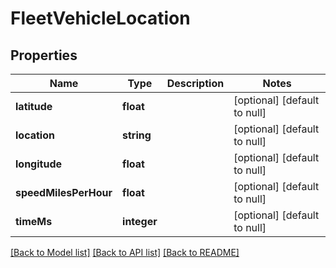 # FleetVehicleLocation

## Properties
Name | Type | Description | Notes
------------ | ------------- | ------------- | -------------
**latitude** | **float** |  | [optional] [default to null]
**location** | **string** |  | [optional] [default to null]
**longitude** | **float** |  | [optional] [default to null]
**speedMilesPerHour** | **float** |  | [optional] [default to null]
**timeMs** | **integer** |  | [optional] [default to null]

[[Back to Model list]](../README.md#documentation-for-models) [[Back to API list]](../README.md#documentation-for-api-endpoints) [[Back to README]](../README.md)


